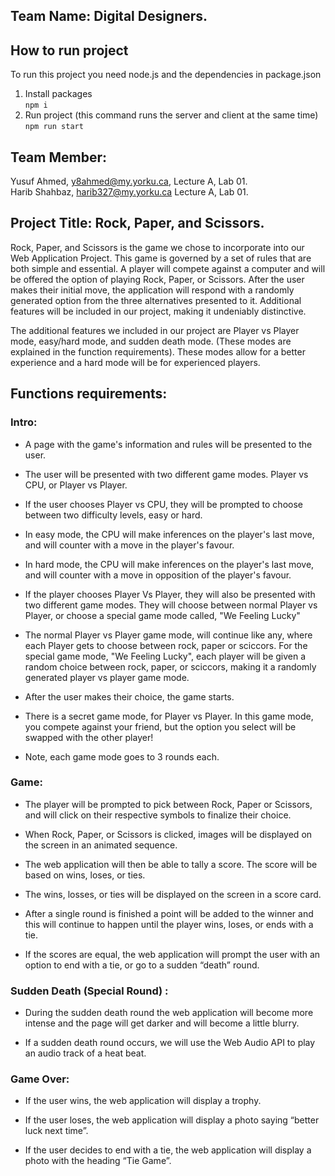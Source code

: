 ## Team Name: Digital Designers. 

## How to run project
To run this project you need node.js and the dependencies in package.json
1. Install packages  
`npm i`
2. Run project (this command runs the server and client at the same time)  
`npm run start`

## Team Member:  
Yusuf Ahmed, y8ahmed@my.yorku.ca, Lecture A, Lab 01.  
Harib Shahbaz, harib327@my.yorku.ca Lecture A, Lab 01. 

## Project Title: Rock, Paper, and Scissors. 

Rock, Paper, and Scissors is the game we chose to incorporate into our Web Application Project. This game is governed by a set of rules that are both simple and essential. A player will compete against a computer and will be offered the option of playing Rock, Paper, or Scissors. After the user makes their initial move, the application will respond with a randomly generated option from the three alternatives presented to it. Additional features will be included in our project, making it undeniably distinctive.

The additional features we included in our project are Player vs Player mode, easy/hard mode, and sudden death mode. (These modes are explained in the function requirements). These modes allow for a better experience and a hard mode will be for experienced players.

## Functions requirements: 

### Intro:

* A page with the game's information and rules will be presented to the user.


* The user will be presented with two different game modes. Player vs CPU, or Player vs Player.

* If the user chooses Player vs CPU, they will be prompted to choose between two difficulty levels, easy or hard.

* In easy mode, the CPU will make inferences on the player's last move, and will counter with a move in the player's favour. 

* In hard mode, the CPU will make inferences on the player's last move, and will counter with a move in opposition of the player's favour. 

*  If the player chooses Player Vs Player, they will also
be presented with two different game modes. They will
choose between normal Player vs Player, or choose a 
special game mode called, "We Feeling Lucky"

* The normal Player vs Player game mode, will continue 
like any, where each Player gets to choose between
rock, paper or sciccors. For the special game mode, 
"We Feeling Lucky", each player will be given a 
random choice between rock, paper, or sciccors, 
making it a randomly generated player vs player game
mode. 

* After the user makes their choice, the game starts.

* There is a secret game mode, for Player vs Player.
In this game mode, you compete against your friend, but the option you select will be swapped with the other player! 

* Note, each game mode goes to 3 rounds each.

### Game:

* The player will be prompted to pick between Rock, Paper or Scissors, and will click on their respective symbols to finalize their choice. 

* When Rock, Paper, or Scissors is clicked, images will be displayed on the screen in an animated sequence.

* The web application will then be able to tally a score. The score will be based on wins, loses, or ties.

* The wins, losses, or ties will be displayed on the screen in a score card. 

* After a single round is finished a point will be added to the winner and this will continue to happen until the player wins, loses, or ends with a tie.

* If the scores are equal, the web application will prompt the user with an option to end with a tie, or go to a sudden “death” round. 

### Sudden Death (Special Round) :

* During the sudden death round the web application will become more intense and the page will get darker and will become a little blurry.

* If a sudden death round occurs, we will use the Web Audio API to play an audio track of a heat beat.

### Game Over:

* If the user wins, the web application will display a trophy.

* If the user loses, the web application will display a photo saying “better luck next time”.

* If the user decides to end with a tie, the web application will display a photo with the heading “Tie Game”.

